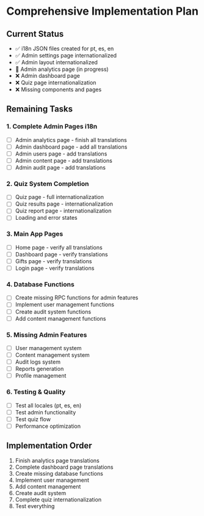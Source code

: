 # Comprehensive Implementation Plan

## Current Status
- ✅ i18n JSON files created for pt, es, en
- ✅ Admin settings page internationalized  
- ✅ Admin layout internationalized
- 🔄 Admin analytics page (in progress)
- ❌ Admin dashboard page
- ❌ Quiz page internationalization
- ❌ Missing components and pages

## Remaining Tasks

### 1. Complete Admin Pages i18n
- [ ] Admin analytics page - finish all translations
- [ ] Admin dashboard page - add all translations
- [ ] Admin users page - add translations
- [ ] Admin content page - add translations  
- [ ] Admin audit page - add translations

### 2. Quiz System Completion
- [ ] Quiz page - full internationalization
- [ ] Quiz results page - internationalization
- [ ] Quiz report page - internationalization
- [ ] Loading and error states

### 3. Main App Pages
- [ ] Home page - verify all translations
- [ ] Dashboard page - verify translations
- [ ] Gifts page - verify translations
- [ ] Login page - verify translations

### 4. Database Functions
- [ ] Create missing RPC functions for admin features
- [ ] Implement user management functions
- [ ] Create audit system functions
- [ ] Add content management functions

### 5. Missing Admin Features
- [ ] User management system
- [ ] Content management system
- [ ] Audit logs system
- [ ] Reports generation
- [ ] Profile management

### 6. Testing & Quality
- [ ] Test all locales (pt, es, en)
- [ ] Test admin functionality
- [ ] Test quiz flow
- [ ] Performance optimization

## Implementation Order
1. Finish analytics page translations
2. Complete dashboard page translations  
3. Create missing database functions
4. Implement user management
5. Add content management
6. Create audit system
7. Complete quiz internationalization
8. Test everything